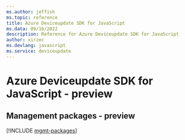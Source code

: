 ```yaml
---
ms.author: jeffish
ms.topic: reference
title: Azure Deviceupdate SDK for JavaScript
ms.data: 09/16/2022
description: Reference for Azure Deviceupdate SDK for JavaScript
author: xirzec
ms.devlang: javascript
ms.service: deviceupdate
---
```

# Azure Deviceupdate SDK for JavaScript - preview

## Management packages - preview
[!INCLUDE [mgmt-packages](deviceupdate-mgmt-index.md)]